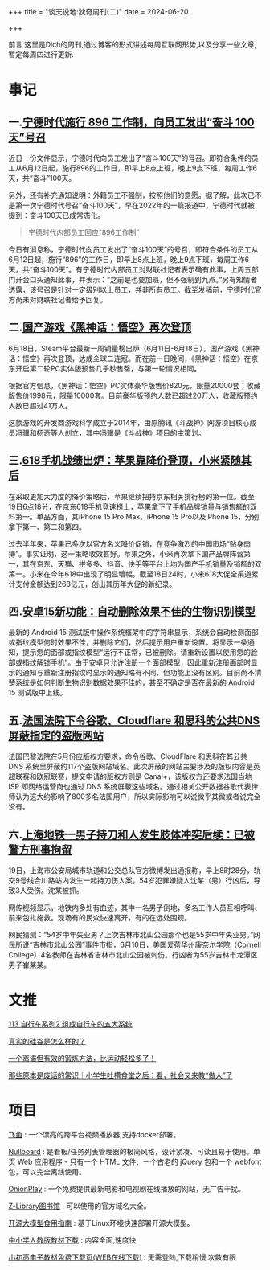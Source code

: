 +++
title = "谈天说地:狄奇周刊(二)"
date = 2024-06-20


+++

前言 这里是Dich的周刊,通过博客的形式讲述每周互联网形势,以及分享一些文章,暂定每周四进行更新.

<!-- more -->
# **事记**

## **一.[宁德时代施行 896 工作制，向员工发出“奋斗 100 天”号召](https://m.sohu.com/a/786849533_120341130)**

近日一份文件显示，宁德时代向员工发出了“奋斗100天”的号召。即符合条件的员工从6月12日起，施行896的工作日，即早上8点上班，晚上9点下班，每周工作6天，共“奋斗”100天。

另外，还有补充通知说明：外籍员工不强制，按照他们的意愿。据了解，此次已不是第一次宁德时代号召“奋斗100天”，早在2022年的一篇报道中，宁德时代就被提到：奋斗100天已成常态化。
> 宁德时代内部员工回应“896工作制”

今日有消息称，宁德时代向员工发出了“奋斗100天”的号召，即符合条件的员工从6月12日起，施行“896”的工作日，即早上8点上班，晚上9点下班，每周工作6天，共“奋斗100天”。有宁德时代内部员工对财联社记者表示确有此事，上周五部门开会口头通知此事，并表示：“之前是也要加班，但不强制到九点。”另有知情者透露，该号召是针对一定级别以上员工，并非所有员工。截至发稿前，宁德时代官方尚未对财联社记者给予回复。


## **二.[国产游戏《黑神话：悟空》再次登顶](https://finance.sina.com.cn/tech/roll/2024-06-19/doc-inazhmec4075079.shtml)**

6月18日，Steam平台最新一周销量榜出炉（6月11日-6月18日），国产游戏《黑神话：悟空》再次登顶，达成全球二连冠。而在前一日晚间，《黑神话：悟空》在京东开启第二轮PC实体版预售几乎秒售罄，与第一轮情况相同。

根据官方信息，《黑神话：悟空》PC实体豪华版售价820元，限量20000套；收藏版售价1998元，限量10000套。目前豪华版预约人数已超过20万人，收藏版预约人数已超过41万人。

这款游戏的开发商游戏科学成立于2014年，由原腾讯《斗战神》网游项目核心成员冯骥和杨奇等人创立，其中冯骥是《斗战神》项目的主策划。

## **三.[618手机战绩出炉：苹果靠降价登顶，小米紧随其后](https://t.me/xhqcankao/11236)**

在采取更加大力度的降价策略后，苹果继续把持京东相关排行榜的第一位。截至19日6点18分，在京东618手机竞速榜上，苹果拿下了手机品牌销量与销售额的双料第一。单品方面，其iPhone 15 Pro Max、iPhone 15 Pro以及iPhone 15，分别拿下第一、第二和第四。

过去半年来，苹果已多次以官方名义降价促销，在竞争激烈的中国市场“贴身肉搏”。事实证明，这一策略收效甚好。苹果之外，小米再次拿下国产品牌阵营第一，其在京东、天猫、拼多多、抖音、快手等平台上均为国产手机销量及销额的双第一。小米在今年618中出现了明显增幅。截至18日24时，小米618大促全渠道累计支付金额达到263亿元，创出其历年大促的新纪录。

## **四.[安卓15新功能：自动删除效果不佳的生物识别模型](https://t.me/xhqcankao/11208)**

最新的 Android 15 测试版中操作系统框架中的字符串显示，系统会自动检测面部或指纹模型何时效果不佳，并删除它们，然后提示用户重新设置。将显示一条通知，提示您的面部或指纹模型“运行不正常，已被删除。请重新设置以使用您的脸部或指纹解锁手机”。由于安卓只允许注册一个面部模型，因此重新注册面部时显示的通知与重新注册指纹时显示的通知略有不同，但功能上没有区别。目前尚不清楚系统是如何判断生物识别数据效果不佳的，甚至不确定是否在最新的 Android 15 测试版中上线。

## **五.[法国法院下令谷歌、Cloudflare 和思科的公共DNS屏蔽指定的盗版网站](https://t.me/xhqcankao/11166)**

法国巴黎法院在5月份应版权方要求，命令谷歌、CloudFlare 和思科在其公共 DNS 系统里屏蔽约117个盗版网站域名。此次屏蔽的网站主要涉及的版权内容是英超联赛和欧冠联赛，提交申请的版权方则是 Canal+，该版权方还要求法国当地 ISP 即网络运营商也通过 DNS 系统屏蔽这些域名。通过相关公开数据谷歌代表律师认为这大约影响了800多名法国用户，所以实际影响可以说微乎其微或者说完全没有。

## **六.[上海地铁一男子持刀和人发生肢体冲突后续：已被警方刑事拘留](https://www.epochtimes.com/gb/24/6/19/n14273007.htm)**

19日，上海市公安局城市轨道和公交总队官方微博发出通报称，早上8时28分，轨交9号线合川路站内发生一起持刀伤人案。54岁犯罪嫌疑人沈某（男）行凶后，导致3人受伤。沈某被抓。

网传视频显示，地铁内多处有血迹，其中一名男子倒地，多名工作人员互相呼叫、前来包扎施救。现场有的民众快速离开，有的在远处围观。

网民猜测：“54岁中年失业男？上次吉林市北山公园那个也是55岁中年失业男。”网民所说“吉林市北山公园”事件市指，6月10日，美国爱荷华州康奈尔学院（Cornell College）4名教师在吉林省吉林市北山公园被刺伤。行凶者为55岁吉林市龙潭区男子崔某某。


# **文推**

[113 自行车系列2 组成自行车的五大系统](http://ddw2019.com/113)

[真实的硅谷是怎么样的？](https://telegra.ph/%E7%9C%9F%E5%AE%9E%E7%9A%84%E7%A1%85%E8%B0%B7%E6%98%AF%E6%80%8E%E4%B9%88%E6%A0%B7%E7%9A%84-06-14)

[一个离谱但有效的锻炼方法，比运动轻松多了！](https://telegra.ph/%E4%B8%80%E4%B8%AA%E7%A6%BB%E8%B0%B1%E4%BD%86%E6%9C%89%E6%95%88%E7%9A%84%E9%94%BB%E7%82%BC%E6%96%B9%E6%B3%95%E6%AF%94%E8%BF%90%E5%8A%A8%E8%BD%BB%E6%9D%BE%E5%A4%9A%E4%BA%86-06-09-3)

[那些原本是废话的常识｜小学生吐槽食堂之后：看，社会又来教“做人”了](https://chinadigitaltimes.net/chinese/709013.html)

# **项目**

[飞鱼](https://github.com/idootop/feiyu-player) : 一个漂亮的跨平台视频播放器,支持docker部署。


[Nullboard](https://github.com/apankrat/nullboard) : 是看板/任务列表管理器的极简风格，设计紧凑、可读且易于使用。单页 Web 应用程序 - 只有一个 HTML 文件、一个古老的 jQuery 包和一个 webfont 包，可以完全离线使用。

[OnionPlay](https://f830fdf3-afe8acc3.onionplay.se/) : 一个免费提供最新电影和电视剧在线播放的网站，无广告干扰。


[Z-Library图书馆](https://zlibrary.st/) : 可以使用的官方域名大全。

[开源大模型食用指南](https://github.com/datawhalechina/self-llm?tab=readme-ov-file) : 基于Linux环境快速部署开源大模型。


[中小学人教版教材下载](http://book.chat4ai.top/) : 内容全面,速度快

[小初高电子教材免费下载页(WEB在线下载)](https://meta.appinn.net/t/topic/57544) : 无需登陆,下载稍慢,次数有限






